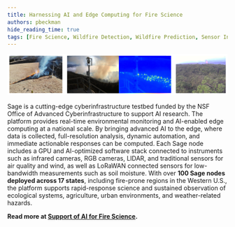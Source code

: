 ```yaml
---
title: Harnessing AI and Edge Computing for Fire Science
authors: pbeckman
hide_reading_time: true
tags: [Fire Science, Wildfire Detection, Wildfire Prediction, Sensor Integration, Hazard AI]
---
```


![KONZA prescribed burn, thermal cameras of fire, and volcanic activity](./img/fire-science/fire.png)

Sage is a cutting-edge cyberinfrastructure testbed funded by the NSF Office of Advanced Cyberinfrastructure to support AI research. The platform provides real-time environmental monitoring and AI-enabled edge computing at a national scale. By bringing advanced AI to the edge, where data is collected, full-resolution analysis, dynamic automation, and immediate actionable responses can be computed. Each Sage node includes a GPU and AI-optimized software stack connected to instruments such as infrared cameras, RGB cameras, LIDAR, and traditional sensors for air quality and wind, as well as LoRaWAN connected sensors for low-bandwidth measurements such as soil moisture. With over **100 Sage nodes deployed across 17 states**, including fire-prone regions in the Western U.S., the platform supports rapid-response science and sustained observation of ecological systems, agriculture, urban environments, and weather-related hazards.

**Read more at [Support of AI for Fire Science](/fire).**




